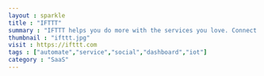 ```yaml
---
layout : sparkle
title : "IFTTT"
summary : "IFTTT helps you do more with the services you love. Connect Amazon Alexa, Facebook, Twitter, Instagram, Fitbit, Slack, Skype, and hundreds more."
thumbnail : "ifttt.jpg"
visit : https://ifttt.com
tags : ["automate","service","social","dashboard","iot"]
category : "SaaS"
---
```

